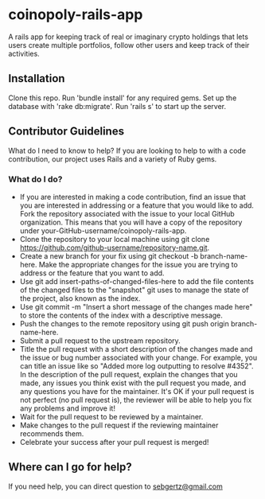 # coinopoly-rails-app
A rails app for keeping track of real or imaginary crypto holdings that lets users create multiple portfolios, follow other users and keep track of their activities.

## Installation

Clone this repo.
Run 'bundle install' for any required gems.
Set up the database with 'rake db:migrate'.
Run 'rails s' to start up the server.

## Contributor Guidelines
What do I need to know to help?
If you are looking to help to with a code contribution, our project uses Rails and a variety of Ruby gems.

### What do I do?
- If you are interested in making a code contribution, find an issue that you are interested in addressing or a feature that you would like to add. Fork the repository associated with the issue to your local GitHub organization. This means that you will have a copy of the repository under your-GitHub-username/coinopoly-rails-app.
- Clone the repository to your local machine using git clone https://github.com/github-username/repository-name.git.
- Create a new branch for your fix using git checkout -b branch-name-here. Make the appropriate changes for the issue you are trying to address or the feature that you want to add.
- Use git add insert-paths-of-changed-files-here to add the file contents of the changed files to the "snapshot" git uses to manage the state of the project, also known as the index.
- Use git commit -m "Insert a short message of the changes made here" to store the contents of the index with a descriptive message.
- Push the changes to the remote repository using git push origin branch-name-here.
- Submit a pull request to the upstream repository.
- Title the pull request with a short description of the changes made and the issue or bug number associated with your change. For example, you can title an issue like so "Added more log outputting to resolve #4352". In the description of the pull request, explain the changes that you made, any issues you think exist with the pull request you made, and any questions you have for the maintainer. It's OK if your pull request is not perfect (no pull request is), the reviewer will be able to help you fix any problems and improve it! 
- Wait for the pull request to be reviewed by a maintainer.
- Make changes to the pull request if the reviewing maintainer recommends them.
- Celebrate your success after your pull request is merged!

## Where can I go for help?
If you need help, you can direct question to sebgertz@gmail.com
